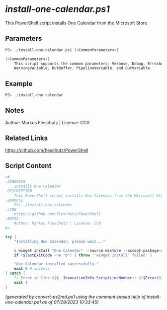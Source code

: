 *install-one-calendar.ps1*
================

This PowerShell script installs One Calendar from the Microsoft Store.

Parameters
----------
```powershell
PS> ./install-one-calendar.ps1 [<CommonParameters>]

[<CommonParameters>]
    This script supports the common parameters: Verbose, Debug, ErrorAction, ErrorVariable, WarningAction, 
    WarningVariable, OutBuffer, PipelineVariable, and OutVariable.
```

Example
-------
```powershell
PS> ./install-one-calendar

```

Notes
-----
Author: Markus Fleschutz | License: CC0

Related Links
-------------
https://github.com/fleschutz/PowerShell

Script Content
--------------
```powershell
<#
.SYNOPSIS
	Installs One Calendar
.DESCRIPTION
	This PowerShell script installs One Calendar from the Microsoft Store.
.EXAMPLE
	PS> ./install-one-calendar
.LINK
	https://github.com/fleschutz/PowerShell
.NOTES
	Author: Markus Fleschutz | License: CC0
#>

try {
	"Installing One Calendar, please wait..."

	& winget install "One Calendar" --source msstore --accept-package-agreements --accept-source-agreements
	if ($lastExitCode -ne "0") { throw "'winget install' failed" }

	"One Calendar installed successfully."
	exit 0 # success
} catch {
	"⚠️ Error in line $($_.InvocationInfo.ScriptLineNumber): $($Error[0])"
	exit 1
}
```

*(generated by convert-ps2md.ps1 using the comment-based help of install-one-calendar.ps1 as of 07/29/2023 10:33:45)*
